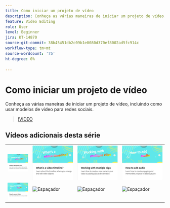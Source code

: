 ```yaml
---
title: Como iniciar um projeto de vídeo
description: Conheça as várias maneiras de iniciar um projeto de vídeo, incluindo como usar modelos de vídeo para redes sociais
feature: Video Editing
role: User
level: Beginner
jira: KT-14870
source-git-commit: 38b45451db2c09b1e0080d370ef8002ad5fc914c
workflow-type: tm+mt
source-wordcount: '75'
ht-degree: 0%

---
```


# Como iniciar um projeto de vídeo

Conheça as várias maneiras de iniciar um projeto de vídeo, incluindo como usar modelos de vídeo para redes sociais.

>[!VIDEO](https://video.tv.adobe.com/v/3427070?quality=12&learn=on&hidetitle=true)

## Vídeos adicionais desta série

<table style="table-layout:fixed">
<tr>
  <td>
         <a href="add-video-clips.md">
            <img alt="Como adicionar videoclipes" src="assets/add-video-clips.png" />
         </a>
   </td>
   <td>
         <a href="video-timeline.md">
            <img alt="O que é uma linha de tempo de vídeo?" src="assets/video-timeline.png" />
         </a>
   </td>
   <td>
         <a href="multiple-clips.md">
            <img alt="Trabalhar com vários clipes" src="assets/multiple-clips.png" />
         </a>
   </td>
   <td>
         <a href="add-audio-video.md">
            <img alt="Como adicionar áudio" src="assets/add-audio-video.png" />
         </a>
   </td>
</tr>
<tr>
    <td>
         <a href="export-video.md">
            <img alt="Como exportar vídeo" src="assets/export-video.png" />
         </a>
   </td>
   <td>
    <img alt="Espaçador" src="../assets/Gray_thumbnail.png" />
    <div>
    <br>
   </td>
   <td>
    <img alt="Espaçador" src="../assets/Gray_thumbnail.png" />
    <div>
    <br>
   </td>
   <td>
    <img alt="Espaçador" src="../assets/Gray_thumbnail.png" />
    <div>
    <br>
   </td>
</tr>
</table>